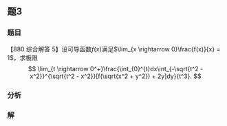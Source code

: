 ## 题3
### 题目
【880 综合解答 5】设可导函数$f(x)$满足$\lim_{x \rightarrow 0}\frac{f(x)}{x} = 1$，求极限
$$
\lim_{t \rightarrow 0^+}\frac{\int_{0}^{t}dx\int_{-\sqrt{t^2 - x^2}}^{\sqrt{t^2 - x^2}}[f(\sqrt{x^2 + y^2}) + 2y]dy}{t^3}.
$$
### 分析

### 解